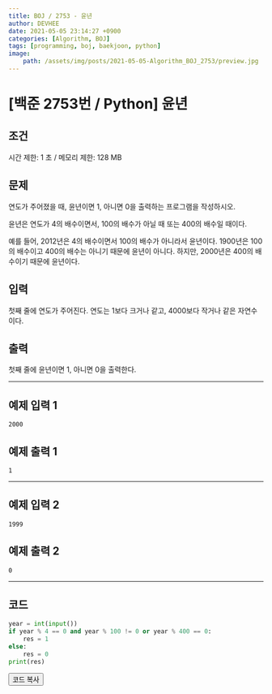 ```yaml
---
title: BOJ / 2753 - 윤년
author: DEVHEE
date: 2021-05-05 23:14:27 +0900
categories: [Algorithm, BOJ]
tags: [programming, boj, baekjoon, python]
image:
    path: /assets/img/posts/2021-05-05-Algorithm_BOJ_2753/preview.jpg
---
```


# **[백준 2753번 / Python] 윤년**

## **조건**

시간 제한: 1 초 / 메모리 제한: 128 MB

## **문제**

연도가 주어졌을 때, 윤년이면 1, 아니면 0을 출력하는 프로그램을 작성하시오.

윤년은 연도가 4의 배수이면서, 100의 배수가 아닐 때 또는 400의 배수일 때이다.

예를 들어, 2012년은 4의 배수이면서 100의 배수가 아니라서 윤년이다. 1900년은 100의 배수이고 400의 배수는 아니기 때문에 윤년이 아니다. 하지만, 2000년은 400의 배수이기 때문에 윤년이다.

## **입력**

첫째 줄에 연도가 주어진다. 연도는 1보다 크거나 같고, 4000보다 작거나 같은 자연수이다.

## **출력**

첫째 줄에 윤년이면 1, 아니면 0을 출력한다.

---

## **예제 입력 1**

```
2000
```

## **예제 출력 1**

```
1
```

---

## **예제 입력 2**

```
1999
```

## **예제 출력 2**

```
0
```

---

## **코드**

```python
year = int(input())
if year % 4 == 0 and year % 100 != 0 or year % 400 == 0:
    res = 1
else:
    res = 0
print(res)
```

<div id="copycode" style="display: none;">
year = int(input())
if year % 4 == 0 and year % 100 != 0 or year % 400 == 0:
    res = 1
else:
    res = 0
print(res)
</div>

<button onclick="copycode(this.id)">코드 복사</button>